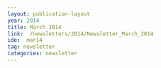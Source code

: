 ```yaml
---
layout: publication-layout
year: 2014
title: March 2014
link:  /newsletters/2014/Newsletter_March_2014
ide:  mar14
tag: newsletter
categories: newsletter
---
```

